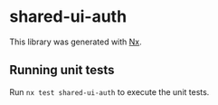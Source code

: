 # shared-ui-auth

This library was generated with [Nx](https://nx.dev).

## Running unit tests

Run `nx test shared-ui-auth` to execute the unit tests.
